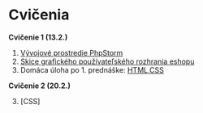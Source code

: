 # Cvičenia

 **Cvičenie 1 (13.2.)**

1. [Vývojové prostredie PhpStorm](1-c/vyvojove-prostredie-phpstorm)
2. [Skice grafického používateľského rozhrania eshopu](1-c/skice-grafickeho-pouzivatelskeho-rozhrania-eshopu)
3. Domáca úloha po 1. prednáške: [HTML,CSS](1-c/html-css)

 **Cvičenie 2 (20.2.)**

3. [CSS]
